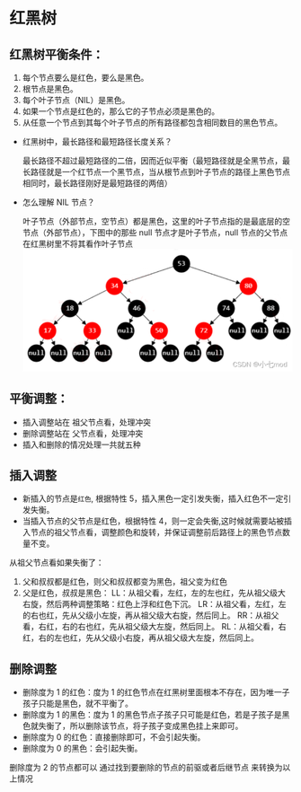 # 红黑树

## 红黑树平衡条件：

1. 每个节点要么是红色，要么是黑色。
2. 根节点是黑色。
3. 每个叶子节点（NIL）是黑色。
4. 如果一个节点是红色的，那么它的子节点必须是黑色的。
5. 从任意一个节点到其每个叶子节点的所有路径都包含相同数目的黑色节点。

- 红黑树中，最长路径和最短路径长度关系？

  最长路径不超过最短路径的二倍，因而近似平衡（最短路径就是全黑节点，最长路径就是一个红节点一个黑节点，当从根节点到叶子节点的路径上黑色节点相同时，最长路径刚好是最短路径的两倍）

- 怎么理解 NIL 节点？

  叶子节点（外部节点，空节点）都是黑色，这里的叶子节点指的是最底层的空节点（外部节点），下图中的那些 null 节点才是叶子节点，null 节点的父节点在红黑树里不将其看作叶子节点
  ![image](../images/red-black.png)

## 平衡调整：

- 插入调整站在 祖父节点看，处理冲突
- 删除调整站在 父节点看，处理冲突
- 插入和删除的情况处理一共就五种

## 插入调整

- 新插入的节点是`红色`, 根据特性 5，插入黑色一定引发失衡，插入红色不一定引发失衡。
- 当插入节点的父节点是红色，根据特性 4，则一定会失衡,这时候就需要站被插入节点的祖父节点看，调整颜色和旋转，并保证调整前后路径上的黑色节点数量不变。

从祖父节点看如果失衡了：

1. 父和叔叔都是红色，则父和叔叔都变为黑色，祖父变为红色
2. 父是红色，叔叔是黑色：
   LL：从祖父看，左红，左的左也红，先从祖父级大右旋，然后两种调整策略：红色上浮和红色下沉。
   LR：从祖父看，左红，左的右也红，先从父级小左旋，再从祖父级大右旋，然后同上。
   RR：从祖父看，右红，右的右也红，先从祖父级大左旋，然后同上。
   RL：从祖父看，右红，右的左也红，先从父级小右旋，再从祖父级大左旋，然后同上。

## 删除调整

- 删除度为 1 的红色：度为 1 的红色节点在红黑树里面根本不存在，因为唯一子孩子只能是黑色，就不平衡了。
- 删除度为 1 的黑色：度为 1 的黑色节点子孩子只可能是红色，若是子孩子是黑色就失衡了，所以删除该节点，将子孩子变成黑色挂上来即可。
- 删除度为 0 的红色：直接删除即可，不会引起失衡。
- 删除度为 0 的黑色：会引起失衡。

删除度为 2 的节点都可以 通过找到要删除的节点的前驱或者后继节点 来转换为以上情况
